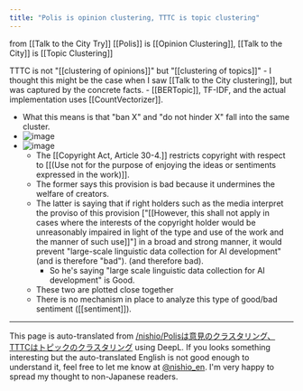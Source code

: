 ```yaml
---
title: "Polis is opinion clustering, TTTC is topic clustering"
---
```


from  [[Talk to the City Try]]
[[Polis]] is [[Opinion Clustering]], [[Talk to the City]] is [[Topic Clustering]]

TTTC is not "[[clustering of opinions]]" but "[[clustering of topics]]"
    - I thought this might be the case when I saw [[Talk to the City clustering]], but was captured by the concrete facts.
    - [[BERTopic]], TF-IDF, and the actual implementation uses [[CountVectorizer]].
- What this means is that "ban X" and "do not hinder X" fall into the same cluster.
- ![image](https://gyazo.com/1dce5751a19f8b8a3aa63f7b610c478f/thumb/1000)
- ![image](https://gyazo.com/a89d24e0979cb84b551be5de6ec47b80/thumb/1000)
    - The [[Copyright Act, Article 30-4.]] restricts copyright with respect to [[(Use not for the purpose of enjoying the ideas or sentiments expressed in the work)]].
    - The former says this provision is bad because it undermines the welfare of creators.
    - The latter is saying that if right holders such as the media interpret the proviso of this provision ["[[However, this shall not apply in cases where the interests of the copyright holder would be unreasonably impaired in light of the type and use of the work and the manner of such use]]"] in a broad and strong manner, it would prevent "large-scale linguistic data collection for AI development" (and is therefore "bad"). (and therefore bad).
        - So he's saying "large scale linguistic data collection for AI development" is Good.
    - These two are plotted close together
    - There is no mechanism in place to analyze this type of good/bad sentiment ([[sentiment]]).


---
This page is auto-translated from [/nishio/Polisは意見のクラスタリング、TTTCはトピックのクラスタリング](https://scrapbox.io/nishio/Polisは意見のクラスタリング、TTTCはトピックのクラスタリング) using DeepL. If you looks something interesting but the auto-translated English is not good enough to understand it, feel free to let me know at [@nishio_en](https://twitter.com/nishio_en). I'm very happy to spread my thought to non-Japanese readers.
